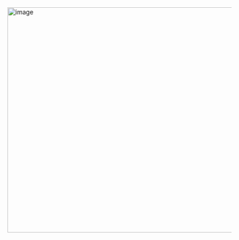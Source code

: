 <img width="506" alt="image" src="https://github.com/ss-motoki-tachikawa/technical-assignments/assets/166362007/a1237b09-2374-4bca-adf2-4d8106d51fac">